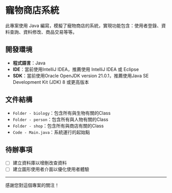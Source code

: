 # 寵物商店系統

此專案使用 Java 編寫，模擬了寵物商店的系統，實現功能包含：使用者登錄、資料查詢、資料修改、商品交易等等。

## 開發環境

- **程式語言**：Java
- **IDE**：當前使用IntelliJ IDEA，推薦使用 IntelliJ IDEA 或 Eclipse
- **SDK**：當前使用Oracle OpenJDK version 21.0.1，推薦使用Java SE Development Kit (JDK) 8 或更高版本

## 文件結構

- `Folder - biology`：包含所有與生物有關的Class
- `Folder - person`：包含所有與人物有關的Class
- `Folder - shop`：包含所有與商店有關的Class
- `Code - Main.java`：系統運行的起始點

## 待辦事項

- [ ] 建立資料庫以增刪改查資料
- [ ] 建立圖形使用者介面以優化使用者體驗

---

感謝您對這個專案的關注！
